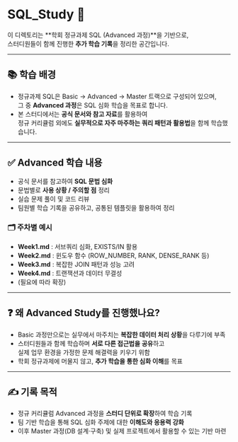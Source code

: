 # SQL_Study 📂

이 디렉토리는 **학회 정규과제 SQL (Advanced 과정)**을 기반으로,  
스터디원들이 함께 진행한 **추가 학습 기록**을 정리한 공간입니다.  

---

## 📚 학습 배경
- 정규과제 SQL은 Basic → Advanced → Master 트랙으로 구성되어 있으며,  
  그 중 **Advanced 과정**은 SQL 심화 학습을 목표로 합니다.  
- 본 스터디에서는 **공식 문서와 참고 자료**를 활용하여  
  정규 커리큘럼 외에도 **실무적으로 자주 마주하는 쿼리 패턴과 활용법**을 함께 학습했습니다.  

---

## ✅ Advanced 학습 내용
- 공식 문서를 참고하여 **SQL 문법 심화**  
- 문법별로 **사용 상황 / 주의할 점** 정리  
- 실습 문제 풀이 및 코드 리뷰  
- 팀원별 학습 기록을 공유하고, 공통된 템플릿을 활용하여 정리  

### 🗂️ 주차별 예시
- **Week1.md** : 서브쿼리 심화, EXISTS/IN 활용  
- **Week2.md** : 윈도우 함수 (ROW_NUMBER, RANK, DENSE_RANK 등)  
- **Week3.md** : 복잡한 JOIN 패턴과 성능 고려  
- **Week4.md** : 트랜잭션과 데이터 무결성  
- (필요에 따라 확장)

---

## ❓ 왜 Advanced Study를 진행했나요?
- Basic 과정만으로는 실무에서 마주치는 **복잡한 데이터 처리 상황**을 다루기에 부족  
- 스터디원들과 함께 학습하며 **서로 다른 접근법을 공유**하고  
  실제 업무 환경을 가정한 문제 해결력을 키우기 위함  
- 학회 정규과제에 머물지 않고, **추가 학습을 통한 심화 이해**를 목표  

---

## ✍️ 기록 목적
- 정규 커리큘럼 Advanced 과정을 **스터디 단위로 확장**하여 학습 기록  
- 팀 기반 학습을 통해 SQL 심화 주제에 대한 **이해도와 응용력 강화**  
- 이후 Master 과정(DB 설계·구축) 및 실제 프로젝트에서 활용할 수 있는 기반 마련
